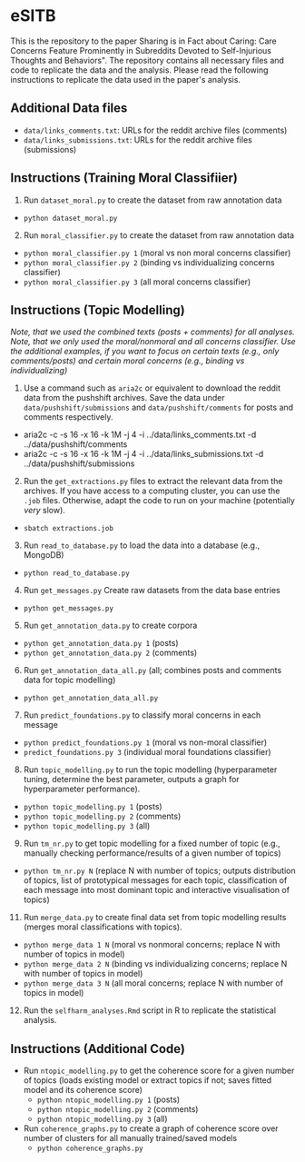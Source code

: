 # eSITB

This is the repository to the paper Sharing is in Fact about Caring: Care Concerns Feature Prominently in Subreddits Devoted to Self-Injurious Thoughts and Behaviors".
The repository contains all necessary files and code to replicate the data and the analysis. Please read the following instructions to replicate the data used in the paper's analysis.

## Additional Data files

- `data/links_comments.txt`: URLs for the reddit archive files (comments)
- `data/links_submissions.txt`: URLs for the reddit archive files (submissions)

## Instructions (Training Moral Classifiier)
1. Run `dataset_moral.py` to create the dataset from raw annotation data
  - `python dataset_moral.py`
2. Run `moral_classifier.py` to create the dataset from raw annotation data
  - `python moral_classifier.py 1` (moral vs non moral concerns classifier)
  - `python moral_classifier.py 2` (binding vs individualizing concerns classifier)
  - `python moral_classifier.py 3` (all moral concerns classifier)

## Instructions (Topic Modelling)

*Note, that we used the combined texts (posts + comments) for all analyses.
Note, that we only used the moral/nonmoral and all concerns classifier.
Use the additional examples, if you want to focus on certain texts (e.g., only comments/posts) and certain moral concerns (e.g., binding vs individualizing)*

1. Use a command such as `aria2c` or equivalent to download the reddit data from the pushshift archives. Save the data under `data/pushshift/submissions` and `data/pushshift/comments` for posts and comments respectively.
  - aria2c -c -s 16 -x 16 -k 1M -j 4 -i ../data/links_comments.txt -d ../data/pushshift/comments
  - aria2c -c -s 16 -x 16 -k 1M -j 4 -i ../data/links_submissions.txt -d ../data/pushshift/submissions
2. Run the `get_extractions.py` files to extract the relevant data from the archives. If you have access to a computing cluster, you can use the `.job` files. Otherwise, adapt the code to run on your machine (potentially *very* slow).
  - `sbatch extractions.job`
3. Run `read_to_database.py` to load the data into a database (e.g., MongoDB)
  - `python read_to_database.py`
4. Run `get_messages.py` Create raw datasets from the data base entries
- `python get_messages.py`
5. Run `get_annotation_data.py` to create corpora 
  - `python get_annotation_data.py 1` (posts)
  - `python get_annotation_data.py 2` (comments)
6. Run `get_annotation_data_all.py` (all; combines posts and comments data for topic modelling)
  - `python get_annotation_data_all.py` 
7. Run `predict_foundations.py` to classify moral concerns in each message
  - `python predict_foundations.py 1` (moral vs non-moral classifier)
  - `predict_foundations.py 3` (individual moral foundations classifier)
8. Run `topic_modelling.py` to run the topic modelling (hyperparameter tuning, determine the best parameter, outputs a graph for hyperparameter performance). 
  - `python topic_modelling.py 1` (posts)
  - `python topic_modelling.py 2` (comments)
  - `python topic_modelling.py 3` (all)
9. Run `tm_nr.py` to get topic modelling for a fixed number of topic (e.g., manually checking performance/results of a given number of topics)
  - `python tm_nr.py N` (replace N with number of topics; outputs distribution of topics, list of prototypical messages for each topic, classification of each message into most dominant topic and interactive visualisation of topics)
11. Run `merge_data.py` to create final data set from topic modelling results (merges moral classifications with topics).
  - `python merge_data 1 N` (moral vs nonmoral concerns; replace N with number of topics in model)
  - `python merge_data 2 N` (binding vs individualizing concerns; replace N with number of topics in model)
  - `python merge_data 3 N` (all moral concerns; replace N with number of topics in model)
12. Run the `selfharm_analyses.Rmd` script in R to replicate the statistical analysis.

## Instructions (Additional Code)
- Run `ntopic_modelling.py` to get the coherence score for a given number of topics (loads existing model or extract topics if not; saves fitted model and its coherence score)
  - `python ntopic_modelling.py 1` (posts)
  - `python ntopic_modelling.py 2` (comments)
  - `python ntopic_modelling.py 3` (all)
- Run `coherence_graphs.py` to create a graph of coherence score over number of clusters for all manually trained/saved models
  - `python coherence_graphs.py` 
